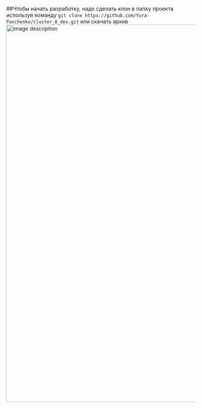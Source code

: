 <!-- cluster_8_dev -->
##Чтобы начать разработку, надо сделать клон в папку проекта используя команду ```git clone https://github.com/Yura-Panchenko/cluster_8_dev.git``` или скачать архив <img src="images/19781421" alt="image description" width="1005">